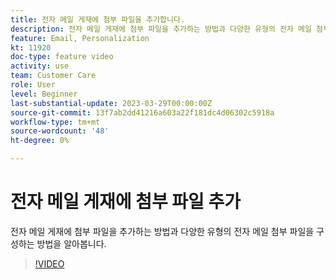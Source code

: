 ```yaml
---
title: 전자 메일 게재에 첨부 파일을 추가합니다.
description: 전자 메일 게재에 첨부 파일을 추가하는 방법과 다양한 유형의 전자 메일 첨부 파일을 구성하는 방법을 알아봅니다.
feature: Email, Personalization
kt: 11920
doc-type: feature video
activity: use
team: Customer Care
role: User
level: Beginner
last-substantial-update: 2023-03-29T00:00:00Z
source-git-commit: 13f7ab2dd41216a603a22f181dc4d06302c5918a
workflow-type: tm+mt
source-wordcount: '48'
ht-degree: 0%

---
```



# 전자 메일 게재에 첨부 파일 추가

전자 메일 게재에 첨부 파일을 추가하는 방법과 다양한 유형의 전자 메일 첨부 파일을 구성하는 방법을 알아봅니다.

>[!VIDEO](https://video.tv.adobe.com/v/3415789?quality=12&learn=on)
